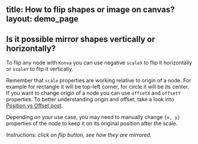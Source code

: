 title: How to flip shapes or image on canvas?
layout: demo_page
---

## Is it possible mirror shapes vertically or horizontally?

To flip any node with `Konva` you can use negative `scaleX` to flip it horizontally or `scaleY` to flip it vertically.

Remember that `scale` properties are working relative to origin of a node. For example for rectangle it will be top-left corner, for circle it will be its center. If you want to change origin of a node you can use `offsetX` and `offsetY` properties. To better understanding origin and offset, take a look into [Position vs Offset post](/docs/posts/Position_vs_Offset.html).

Depending on your use case, you may need to manually change `{x, y}` properties of the node to keep it on its original position after the scale.


*Instructions: click on flip button, see how they are mirrored.*


<!-- {% iframe /downloads/code/sandbox/Mirror_Canvas_Shape.html %} -->

<!-- {% include_code Konva Mirror Shape sandbox/Mirror_Canvas_Shape.html %} -->
